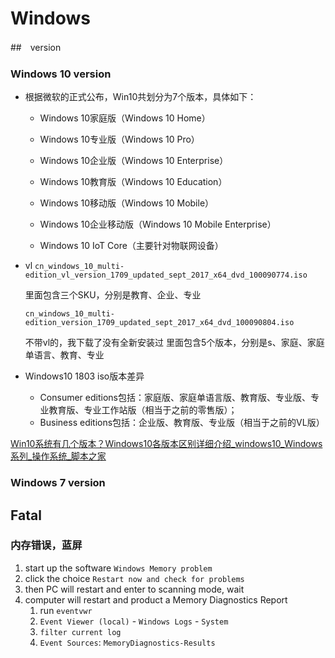 # Windows

##　version

### Windows 10 version

- 根据微软的正式公布，Win10共划分为7个版本，具体如下：

    - Windows 10家庭版（Windows 10 Home）

    - Windows 10专业版（Windows 10 Pro）

    - Windows 10企业版（Windows 10 Enterprise）

    - Windows 10教育版（Windows 10 Education）

    - Windows 10移动版（Windows 10 Mobile）

    - Windows 10企业移动版（Windows 10 Mobile Enterprise）

    - Windows 10 IoT Core（主要针对物联网设备）

- vl 
    `cn_windows_10_multi-edition_vl_version_1709_updated_sept_2017_x64_dvd_100090774.iso`

    里面包含三个SKU，分别是教育、企业、专业

    `cn_windows_10_multi-edition_version_1709_updated_sept_2017_x64_dvd_100090804.iso`

    不带vl的，我下载了没有全新安装过
    里面包含5个版本，分别是s、家庭、家庭单语言、教育、专业

- Windows10 1803 iso版本差异

    - Consumer editions包括：家庭版、家庭单语言版、教育版、专业版、专业教育版、专业工作站版（相当于之前的零售版）；
    - Business editions包括：企业版、教育版、专业版（相当于之前的VL版）

[Win10系统有几个版本？Windows10各版本区别详细介绍_windows10_Windows系列_操作系统_脚本之家](https://www.jb51.net/os/win10/325827.html)

### Windows 7 version

## Fatal

### 内存错误，蓝屏

1. start up the software `Windows Memory problem`
2. click the choice `Restart now and check for problems`
3. then PC will restart and enter to scanning mode, wait
4. computer will restart and product a Memory Diagnostics Report
    1. run `eventvwr`
    2. `Event Viewer (local)` - `Windows Logs` - `System`
    3. `filter current log`
    4. `Event Sources`: `MemoryDiagnostics-Results`